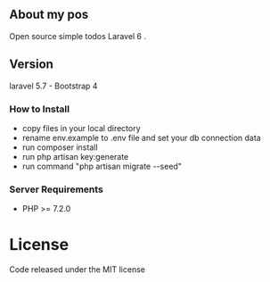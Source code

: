 


## About my pos
Open source simple todos Laravel 6 .

## Version
laravel 5.7 - Bootstrap 4



### How to Install
 
 - copy files in your local directory
 - rename env.example to .env file and set your db connection data
 - run composer install
 - run php artisan key:generate
 - run command "php artisan migrate --seed"
 
   
### Server Requirements
 
- PHP >= 7.2.0


License
=======
Code released under the MIT license


